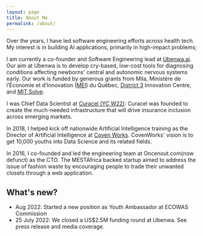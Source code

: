 ```yaml
---
layout: page
title: About Me
permalink: /about/
---
```


Over the years, I have led software engineering efforts across health tech. My interest is in building AI applications, primarily in high-impact problems; 

I am currently a co-founder and Software Engineering lead at [Ubenwa.ai](https://ubenwa.ai).
Our aim at Ubenwa is to develop cry-based, low-cost tools for diagnosing conditions affecting newborns' central and autonomic nervous systems early. Our work is funded by generous grants from Mila, Ministère de l’Économie et d’Innovation ([MEI](https://www.economie.gouv.qc.ca/en/)) du Québec, [District 3](http://d3center.ca/) Innovation Centre, and [MIT Solve](https://solve.mit.edu/).

I was Chief Data Scientist at [Curacel (YC W22)](https://curacel.co): Curacel was founded to create the much-needed infrastructure that will drive insurance inclusion across emerging markets.

In 2018, I helped kick off nationwide Artificial Intelligence training as the Director of Artificial Intelligence at [Coven Works](https://teckexperts.com/coven-works-launches-ai-school-2270.html). CovenWorks' vision is to get 10,000 youths into Data Science and its related fields. 

In 2016, I co-founded and led the engineering team at Oncenout.com(now defunct) as the CTO. The MESTAfrica backed startup aimed to address the issue of fashion waste by encouraging people to trade their unwanted closets through a web application.  

## What's new?
- Aug 2022: Started a new position as Youth Ambassador at ECOWAS Commission
- 25 July 2022: We closed a US$2.5M funding round at Ubenwa. See press release and media coverage.
